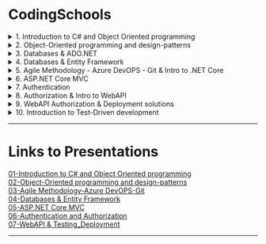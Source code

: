 # CodingSchools

<details>
<summary>1. Introduction to C# and Object Oriented programming</summary>
<ul>
<li>Introduction to Visual Studio and a simple console application</li>
<li>C# Basics (Basic data types, loops, selection, collections etc.)</li>
<liFunctions and String manipulation)</li>
<li>Namespaces & Classes – Access modifiers</li>
<li>Properties & Encapsulation</li>
</ul>
</details>

<details>
<summary>2. Object-Oriented programming and design-patterns</summary>
<ul>
<li>Inheritance</li>
<li>Interfaces</li>
<liPolymorphism</li>
<li>Generics</li>
<li>The Singleton Design Pattern</li>
<li>The Factory & Repository Design Pattern</li>
<li>The Observer Design Pattern</li>
<li>The Builder Design Pattern</li>
</ul>
</details>

<details>
<summary>3. Databases & ADO.NET</summary>
<ul>
<li>Introduction to database design & indexing / performance concepts</li>
<li>Introduction to ADO.NET (A simple CRUD console app with parameterized queries)</li>
</ul>
</details>

<details>
<summary>4. Databases & Entity Framework</summary>
<ul>
<li>Introduction to Models (POCO classes) and LINQ (Language-Integrated Query)</li>
<li>Introduction to Entity-Framework (Connection String and DbContext)</li>
<li>Create, Read, Update and Delete (CRUD) operations with Entity Framework & Db Migrations</li>
<li>Relationships and Sorting, Paging, Filtering and Grouping</li>
<li>Handling Concurrent conflicts and database transactions</li>
</ul>
</details>

<details>
<summary>5. Agile Methodology - Azure DevOPS - Git & Intro to .NET Core</summary>
<ul>
<li>How to analyze and estimate a project? – What is agile? How it works?</li>
<li>Introduction to Azure DevOPS</li>
<li>Code branching strategies</li>
<li>Introduction to Git: Pull, Push, Commit, Branch, Merge, Resolve conflicts</li>
<li>Introduction to ASP.NET Core</li>
</ul>
</details>

<details>
<summary>6. ASP.NET Core MVC</summary>
<ul>
<li>Introduction to Models (POCO classes) and LINQ (Language-Integrated Query)</li>
<li>Introduction to Entity-Framework (Connection String and DbContext</li>
<li>Create, Read, Update and Delete (CRUD) operations with Entity Framework & Db Migrations</li>
<li>Relationships and Sorting, Paging, Filtering and Grouping</li>
<li>Handling Concurrent conflicts and database transactions</li>
</ul>
</details>

<details>
<summary>7. Authentication</summary>
<ul>
<li>Introduction to Authentication and Authorization for WebSites</li>
<li>How to customize IdentityUser and IdentityRole</li>
<li>How to enable External Authentication Services (Google, Facebook etc.)</li>
<li>Introduction to Scaffolding</li>
<li>Scaffold identity and customize login, register, reset-password pages </li>
</ul>
</details>

<details>
<summary>8. Authorization & Intro to WebAPI</summary>
<ul>
<li>Simple & Role-based Authorization</li>
<li>How to protect specific database records from access</li>
<li>Introduction to WebAPI and REST services</li>
<li>Create WebAPI methods (GET, POST, PUT, DELETE) and test with Swagger</li>
</ul>
</details>

<details>
<summary>9. WebAPI Authorization & Deployment solutions</summary>
<ul>
<li>Enabling Cross-Origin Requests (CORS)</li>
<li>Authentication and Authorization for WebAPI (JWT)</li>
<li>Packaging and deploying our websites to IIS – Configuration steps for ASP.NET Core</li>
</ul>
</details>

<details>
<summary>10. Introduction to Test-Driven development</summary>
<ul>
<li>Introduction to Test-Driven development</li>
<li>Unit testing with xUnit</li>
</ul>
</details>

---

<h1>Links to Presentations</h1>

[01-Introduction to C# and Object Oriented programming](https://github.com/NickStavrou-Net/CodingSchools/blob/master/Presentations/01-Introduction%20to%20C%23%20and%20Object%20Oriented%20programming.pptx)
</br>
[02-Object-Oriented programming and design-patterns](https://github.com/NickStavrou-Net/CodingSchools/blob/master/Presentations/02-Object-Oriented%20programming%20and%20design-patterns.pptx)
</br>
[03-Agile Methodology-Azure DevOPS-Git](https://github.com/NickStavrou-Net/CodingSchools/blob/master/Presentations/03-Agile%20Methodology-Azure%20DevOPS-Git.pptx)
</br>
[04-Databases & Entity Framework](https://github.com/NickStavrou-Net/CodingSchools/blob/master/Presentations/04-Databases%20%26%20Entity%20Framework.pptx)
</br>
[05-ASP.NET Core MVC](https://github.com/NickStavrou-Net/CodingSchools/blob/master/Presentations/05-ASP.NET%20Core%20MVC.pptx)
</br>
[06-Authentication and Authorization](https://github.com/NickStavrou-Net/CodingSchools/blob/master/Presentations/06-Authentication%20and%20Authorization.pptx)
</br>
[07-WebAPI & Testing_Deployment](https://github.com/NickStavrou-Net/CodingSchools/blob/master/Presentations/07-WebAPI%20%26%20Testing_Deployment.pptx)

---

